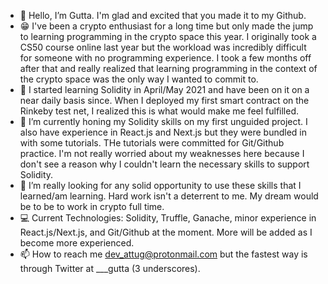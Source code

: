 - 👋 Hello, I’m Gutta. I'm glad and excited that you made it to my Github. 
- :grin: I've been a crypto enthusiast for a long time but only made the jump to learning programming in the crypto space this year. I originally took a CS50 course online last year but the workload was incredibly difficult for someone with no programming experience. I took a few months off after that and really realized that learning programming in the context of the crypto space was the only way I wanted to commit to. 
- :monocle_face: I started learning Solidity in April/May 2021 and have been on it on a near daily basis since. When I deployed my first smart contract on the Rinkeby test net, I realized this is what would make me feel fulfilled.
- :brain: I’m currently honing my Solidity skills on my first unguided project. I also have experience in React.js and Next.js but they were bundled in with some tutorials. THe tutorials were committed for Git/Github practice. I'm not really worried about my weaknesses here because I don't see a reason why I couldn't learn the necessary skills to support Solidity. 
- :purple_heart: I’m really looking for any solid opportunity to use these skills that I learned/am learning. Hard work isn't a deterrent to me. My dream would be to be to work in crypto full time.
- :computer: Current Technologies: Solidity, Truffle, Ganache, minor experience in React.js/Next.js, and Git/Github at the moment. More will be added as I become more experienced.
- 📫 How to reach me dev_attug@protonmail.com but the fastest way is through Twitter at ___gutta (3 underscores).

<!---
DevGutta/DevGutta is a ✨ special ✨ repository because its `README.md` (this file) appears on your GitHub profile.
You can click the Preview link to take a look at your changes.
--->
